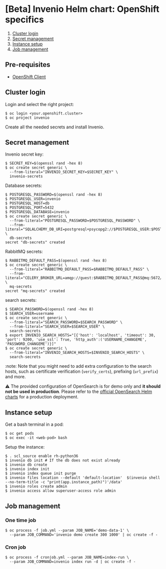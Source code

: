 # [Beta] Invenio Helm chart: OpenShift specifics

1. [Cluster login](#cluster-login)
2. [Secret management](#secret-management)
3. [Instance setup](#instance-setup)
4. [Job management](#job-management)

## Pre-requisites

- [OpenShift Client](https://docs.openshift.com/container-platform/latest/cli_reference/openshift_cli/getting-started-cli.html#cli-installing-cli_cli-developer-commands)

## Cluster login

Login and select the right project:

```console
$ oc login <your.openshift.cluster>
$ oc project invenio
```

Create all the needed secrets and install Invenio.

## Secret management

Invenio secret key:

```console
$ SECRET_KEY=$(openssl rand -hex 8)
$ oc create secret generic \
  --from-literal="INVENIO_SECRET_KEY=$SECRET_KEY" \
  invenio-secrets
```

Database secrets:

```console
$ POSTGRESQL_PASSWORD=$(openssl rand -hex 8)
$ POSTGRESQL_USER=invenio
$ POSTGRESQL_HOST=db
$ POSTGRESQL_PORT=5432
$ POSTGRESQL_DATABASE=invenio
$ oc create secret generic \
  --from-literal="POSTGRESQL_PASSWORD=$POSTGRESQL_PASSWORD" \
  --from-literal="SQLALCHEMY_DB_URI=postgresql+psycopg2://$POSTGRESQL_USER:$POSTGRESQL_PASSWORD@$POSTGRESQL_HOST:$POSTGRESQL_PORT/$POSTGRESQL_DATABASE" \
  db-secrets
secret "db-secrets" created
```

RabbitMQ secrets:

```console
$ RABBITMQ_DEFAULT_PASS=$(openssl rand -hex 8)
$ oc create secret generic \
  --from-literal="RABBITMQ_DEFAULT_PASS=$RABBITMQ_DEFAULT_PASS" \
  --from-literal="CELERY_BROKER_URL=amqp://guest:$RABBITMQ_DEFAULT_PASS@mq:5672/" \
  mq-secrets
secret "mq-secrets" created
```

search secrets:

```console
$ SEARCH_PASSWORD=$(openssl rand -hex 8)
$ SEARCH_USER=username
$ oc create secret generic \
  --from-literal="SEARCH_PASSWORD=$SEARCH_PASSWORD" \
  --from-literal="SEARCH_USER=$SEARCH_USER" \
  search-secrets
$ export INVENIO_SEARCH_HOSTS="[{'host': 'localhost', 'timeout': 30, 'port': 9200, 'use_ssl': True, 'http_auth':('USERNAME_CHANGEME', 'PASSWORD_CHANGEME')}]"
$ oc create secret generic \
  --from-literal="INVENIO_SEARCH_HOSTS=$INVENIO_SEARCH_HOSTS" \
  search-secrets
```

:note: Note that you might need to add extra configuration to the
search hosts, such as certificate verification (`verify_certs`),
prefixing (`url_prefix`) and more.

:warning: The provided configuration of OpenSearch is for demo only and **it should
not be used in production**. Please refer to the [official OpenSearch Helm charts](https://opensearch.org/docs/latest/opensearch/install/helm/) for a production deployment.

## Instance setup

Get a bash terminal in a pod:

```console
$ oc get pods
$ oc exec -it <web-pod> bash
```

Setup the instance:

``` console
$ . scl_source enable rh-python36
$ invenio db init # If the db does not exist already
$ invenio db create
$ invenio index init
$ invenio index queue init purge
$ invenio files location --default 'default-location'  $(invenio shell --no-term-title -c "print(app.instance_path)")'/data'
$ invenio roles create admin
$ invenio access allow superuser-access role admin
```

## Job management

### One time job

``` console
$ oc process -f job.yml --param JOB_NAME='demo-data-1' \
  --param JOB_COMMAND='invenio demo create 300 1000' | oc create -f -
```

### Cron job

``` console
$ oc process -f cronjob.yml --param JOB_NAME=index-run \
  --param JOB_COMMAND=invenio index run -d | oc create -f -
```
